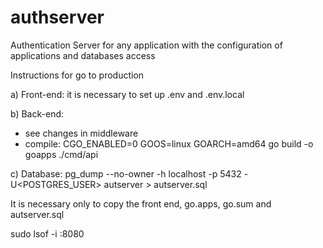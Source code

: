 # authserver
Authentication Server for any application with the configuration of applications and databases access

Instructions for go to production

a) Front-end: it is necessary to set up .env and .env.local

b) Back-end:
- see changes in middleware
- compile: CGO_ENABLED=0 GOOS=linux GOARCH=amd64 go build -o goapps ./cmd/api

c) Database:
pg_dump --no-owner -h localhost -p 5432 -U<POSTGRES_USER> autserver > autserver.sql

It is necessary only to copy the front end, go.apps, go.sum and autserver.sql


sudo lsof -i :8080
